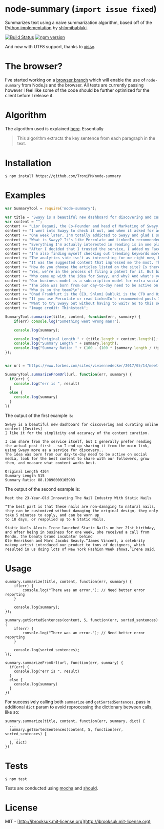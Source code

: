 # node-summary (`import issue fixed`)
Summarizes text using a naive summarization algorithm, based off of the [Python implementation](https://gist.github.com/shlomibabluki/5473521) by [shlomibabluki](http://www.github.com/shlomibabluki).

[![Build Status](https://travis-ci.org/jbrooksuk/node-summary.png)](https://travis-ci.org/jbrooksuk/node-summary) [![npm version](https://badge.fury.io/js/node-summary.png)](https://badge.fury.io/js/node-summary)

And now with UTF8 support, thanks to [xissy](https://github.com/xissy).

# The browser?
I've started working on a [browser branch](https://github.com/jbrooksuk/node-summary/tree/browser) which will enable the use of `node-summary` from Node.js and the browser. All tests are currently passing however I feel like some of the code should be further optimized for the client before I release it.

# Algorithm
The algorithm used is explained [here](http://thetokenizer.com/2013/04/28/build-your-own-summary-tool/). Essentially

> This algorithm extracts the key sentence from each paragraph in the text.

# Installation

    $ npm install https://github.com/TroniPM/node-summary

# Examples

```javascript
var SummaryTool = require('node-summary');

var title = "Swayy is a beautiful new dashboard for discovering and curating online content [Invites]";
var content = "";
content += "Lior Degani, the Co-Founder and head of Marketing of Swayy, pinged me last week when I was in California to tell me about his startup and give me beta access. I heard his pitch and was skeptical. I was also tired, cranky and missing my kids – so my frame of mind wasn't the most positive.\n";
content += "I went into Swayy to check it out, and when it asked for access to my Twitter and permission to tweet from my account, all I could think was, \"If this thing spams my Twitter account I am going to bitch-slap him all over the Internet.\" Fortunately that thought stayed in my head, and not out of my mouth.\n";
content += "One week later, I'm totally addicted to Swayy and glad I said nothing about the spam (it doesn't send out spam tweets but I liked the line too much to not use it for this article). I pinged Lior on Facebook with a request for a beta access code for TNW readers. I also asked how soon can I write about it. It's that good. Seriously. I use every content curation service online. It really is That Good.\n";
content += "What is Swayy? It's like Percolate and LinkedIn recommended articles, mixed with trending keywords for the topics you find interesting, combined with an analytics dashboard that shows the trends of what you do and how people react to it. I like it for the simplicity and accuracy of the content curation.\n";
content += "Everything I'm actually interested in reading is in one place – I don't have to skip from another major tech blog over to Harvard Business Review then hop over to another major tech or business blog. It's all in there. And it has saved me So Much Time\n\n";
content += "After I decided that I trusted the service, I added my Facebook and LinkedIn accounts. The content just got That Much Better. I can share from the service itself, but I generally prefer reading the actual post first – so I end up sharing it from the main link, using Swayy more as a service for discovery.\n";
content += "I'm also finding myself checking out trending keywords more often (more often than never, which is how often I do it on Twitter.com).\n\n\n";
content += "The analytics side isn't as interesting for me right now, but that could be due to the fact that I've barely been online since I came back from the US last weekend. The graphs also haven't given me any particularly special insights as I can't see which post got the actual feedback on the graph side (however there are numbers on the Timeline side.) This is a Beta though, and new features are being added and improved daily. I'm sure this is on the list. As they say, if you aren't launching with something you're embarrassed by, you've waited too long to launch.\n";
content += "It was the suggested content that impressed me the most. The articles really are spot on – which is why I pinged Lior again to ask a few questions:\n";
content += "How do you choose the articles listed on the site? Is there an algorithm involved? And is there any IP?\n";
content += "Yes, we're in the process of filing a patent for it. But basically the system works with a Natural Language Processing Engine. Actually, there are several parts for the content matching, but besides analyzing what topics the articles are talking about, we have machine learning algorithms that match you to the relevant suggested stuff. For example, if you shared an article about Zuck that got a good reaction from your followers, we might offer you another one about Kevin Systrom (just a simple example).\n";
content += "Who came up with the idea for Swayy, and why? And what's your business model?\n";
content += "Our business model is a subscription model for extra social accounts (extra Facebook / Twitter, etc) and team collaboration.\n";
content += "The idea was born from our day-to-day need to be active on social media, look for the best content to share with our followers, grow them, and measure what content works best.\n";
content += "Who is on the team?\n";
content += "Ohad Frankfurt is the CEO, Shlomi Babluki is the CTO and Oz Katz does Product and Engineering, and I [Lior Degani] do Marketing. The four of us are the founders. Oz and I were in 8200 [an elite Israeli army unit] together. Emily Engelson does Community Management and Graphic Design.\n";
content += "If you use Percolate or read LinkedIn's recommended posts I think you'll love Swayy.\n";
content += "Want to try Swayy out without having to wait? Go to this secret URL and enter the promotion code thenextweb . The first 300 people to use the code will get access.\n";
content += "Image credit: Thinkstock";

SummaryTool.summarize(title, content, function(err, summary) {
	if(err) console.log("Something went wrong man!");

	console.log(summary);

	console.log("Original Length " + (title.length + content.length));
	console.log("Summary Length " + summary.length);
	console.log("Summary Ratio: " + (100 - (100 * (summary.length / (title.length + content.length)))));
});


var url = "https://www.forbes.com/sites/viviennedecker/2017/05/14/meet-the-23-year-old-innovating-the-nail-industry-with-static-nails/#4b48c203487d"

SummaryTool.summarizeFromUrl(url, function(err, summary) {
  if(err) {
    console.log("err is ", result)
  }
  else {
    console.log(summary)
  }
})


```

The output of the first example is:

```
Swayy is a beautiful new dashboard for discovering and curating online content [Invites]
I like it for the simplicity and accuracy of the content curation.

I can share from the service itself, but I generally prefer reading the actual post first – so I end up sharing it from the main link, using Swayy more as a service for discovery..
The idea was born from our day-to-day need to be active on social media, look for the best content to share with our followers, grow them, and measure what content works best.

Original Length 4364
Summary Length 515
Summary Ratio: 88.19890009165903
```



The output of the second example is:

```
Meet the 23-Year-Old Innovating The Nail Industry With Static Nails

"The best part is that these nails are non-damaging to natural nails, they can be customized without damaging the original design, they only take 5 minutes to apply, and can be worn up
to 18 days, or reapplied up to 6 Static Nails.

Static Nails Alexis Irene launched Static Nails on her 21st birthday, and after being in business for one week, she received a call from Kendo, the beauty brand incubator behind
Ole Henriksen and Marc Jacobs Beauty.“James Vincent, a celebrity makeup artist introduced our product to tons of designers, which resulted in us doing lots of New York Fashion Week shows,”Irene said.
```

# Usage

    summary.summarize(title, content, function(err, summary) {
    	if(err) {
    		console.log("There was an error."); // Need better error reporting
    	}

    	console.log(summary);
    });

    summary.getSortedSentences(content, 5, function(err, sorted_sentences) {
        if(err) {
            console.log("There was an error."); // Need better error reporting
        }

        console.log(sorted_sentences);
    });

    summary.summarizeFromUrl(url, function(err, summary) {
      if(err) {
        console.log("err is ", result)
      }
      else {
        console.log(summary)
      }
    })

For successively calling both `summarize` and `getSortedSentences`, pass in additional `dict` param to avoid reprocessing the dictionary between calls, like so:

    summary.summarize(title, content, function(err, summary, dict) {
      ...
      summary.getSortedSentences(content, 5, function(err, sorted_sentences) {
        ...
      }, dict)
    })

# Tests

	$ npm test

Tests are conducted using [mocha](https://npmjs.org/package/mocha) and [should](https://npmjs.org/package/should).

# License
MIT - [http://jbrooksuk.mit-license.org](http://jbrooksuk.mit-license.org)
